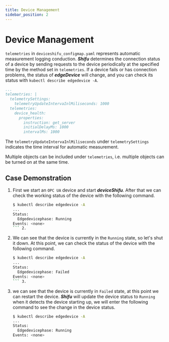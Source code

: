 ```yaml
---
title: Device Management
sidebar_position: 2
---
```


# Device Management

`telemetries` in `deviceshifu_configmap.yaml` represents automatic measurement logging conduction. ***Shifu*** determines the connection status of a device by sending requests to the device periodically at the specified time by the method set in `telemetries`. If a device fails or has connection problems, the status of ***edgeDevice*** will change, and you can check its status with ``kubectl describe edgedevice -A``.

```yaml
...
telemetries: |  
  telemetrySettings:  
    telemetryUpdateIntervaInlMiliseconds: 1000  
  telemetries:  
    device_health:  
      properties:  
        instruction: get_server  
        initialDelayMs: 1000  
        intervalMs: 1000
```

The `telemetryUpdateIntervaInlMiliseconds` under `telemetrySettings` indicates the time interval for automatic measurement.

Multiple objects can be included under `telemetries`, i.e. multiple objects can be turned on at the same time.

## Case Demonstration

1. First we start an `OPC UA` device and start ***deviceShifu***. After that we can check the working status of the device with the following command.
    ```bash
    $ kubectl describe edgedevice -A
    ...
    Status:
      Edgedevicephase: Running
    Events: <none>
    ``` 2.
2. We can see that the device is currently in the `Running` state, so let's shut it down. At this point, we can check the status of the device with the following command.
    ```bash
    $ kubectl describe edgedevice -A
    ...
    Status:
      Edgedevicephase: Failed
    Events: <none>
    ``` 3.
3. we can see that the device is currently in `Failed` state, at this point we can restart the device. ***Shifu*** will update the device status to ``Running`` when it detects the device starting up, we will enter the following command to see the change in the device status.
    ```bash
    $ kubectl describe edgedevice -A
    ...
    Status:
      Edgedevicephase: Running
    Events: <none>
    ```
